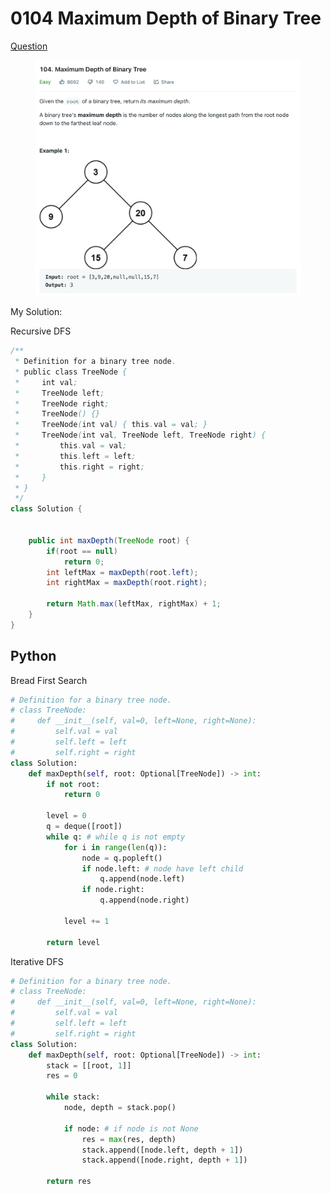 # 0104 Maximum Depth of Binary Tree

[Question](https://leetcode.com/problems/maximum-depth-of-binary-tree/)

<figure><img src="../.gitbook/assets/image-20221014134415941.png" alt=""><figcaption></figcaption></figure>

My Solution:

Recursive DFS

```java
/**
 * Definition for a binary tree node.
 * public class TreeNode {
 *     int val;
 *     TreeNode left;
 *     TreeNode right;
 *     TreeNode() {}
 *     TreeNode(int val) { this.val = val; }
 *     TreeNode(int val, TreeNode left, TreeNode right) {
 *         this.val = val;
 *         this.left = left;
 *         this.right = right;
 *     }
 * }
 */
class Solution {
    
    
    public int maxDepth(TreeNode root) {
        if(root == null) 
            return 0;
        int leftMax = maxDepth(root.left);
        int rightMax = maxDepth(root.right);
        
        return Math.max(leftMax, rightMax) + 1;
    }
}
```







## Python

Bread First Search

```python
# Definition for a binary tree node.
# class TreeNode:
#     def __init__(self, val=0, left=None, right=None):
#         self.val = val
#         self.left = left
#         self.right = right
class Solution:
    def maxDepth(self, root: Optional[TreeNode]) -> int:
        if not root:
            return 0
        
        level = 0
        q = deque([root])
        while q: # while q is not empty
            for i in range(len(q)):
                node = q.popleft()
                if node.left: # node have left child
                    q.append(node.left)
                if node.right:
                    q.append(node.right)
            
            level += 1
        
        return level
```





Iterative DFS

```python
# Definition for a binary tree node.
# class TreeNode:
#     def __init__(self, val=0, left=None, right=None):
#         self.val = val
#         self.left = left
#         self.right = right
class Solution:
    def maxDepth(self, root: Optional[TreeNode]) -> int:
        stack = [[root, 1]]
        res = 0

        while stack:
            node, depth = stack.pop()

            if node: # if node is not None 
                res = max(res, depth)
                stack.append([node.left, depth + 1])
                stack.append([node.right, depth + 1])
            
        return res
```
